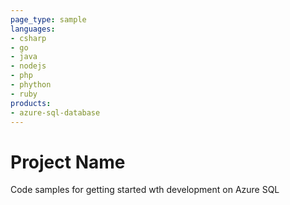 ```yaml
---
page_type: sample
languages:
- csharp
- go
- java
- nodejs
- php
- phython
- ruby
products:
- azure-sql-database	
---
```



# Project Name

Code samples for getting started wth development on Azure SQL


